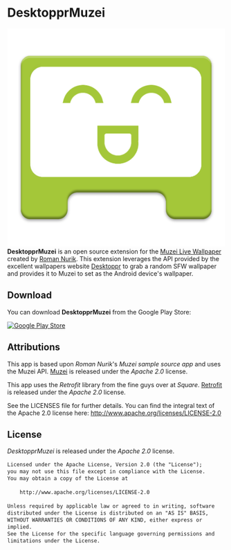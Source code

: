 DesktopprMuzei
==============
![Icon](https://github.com/chap19150/DesktopprMuzei/blob/master/DesktopprMuzei/src/main/ic_launcher-web.png)
**DesktopprMuzei** is an open source extension for the [Muzei Live Wallpaper](http://muzei.co) created by [Roman Nurik](roman.nurik.net). This extension leverages the API provided by the excellent wallpapers website [Desktoppr](https://www.desktoppr.co) to grab a random SFW wallpaper and provides it to Muzei to set as the Android device's wallpaper.

## Download
You can download **DesktopprMuzei** from the Google Play Store:

[![Google Play Store](https://developer.android.com/images/brand/en_generic_rgb_wo_60.png)](https://play.google.com/store/apps/details?id=com.pixelperfectapps.desktopprmuzei)

## Attributions
This app is based upon *Roman Nurik*'s *Muzei sample source app* and uses the Muzei API.
[Muzei](http://muzei.co) is released under the *Apache 2.0* license.

This app uses the *Retrofit* library from the fine guys over at *Square*.
[Retrofit](http://square.github.io/retrofit/) is released under the *Apache 2.0* license.

See the LICENSES file for further details.
You can find the integral text of the Apache 2.0 license here:
http://www.apache.org/licenses/LICENSE-2.0

## License
*DesktopprMuzei* is released under the *Apache 2.0* license.

```
Licensed under the Apache License, Version 2.0 (the "License");
you may not use this file except in compliance with the License.
You may obtain a copy of the License at

    http://www.apache.org/licenses/LICENSE-2.0

Unless required by applicable law or agreed to in writing, software
distributed under the License is distributed on an "AS IS" BASIS,
WITHOUT WARRANTIES OR CONDITIONS OF ANY KIND, either express or implied.
See the License for the specific language governing permissions and
limitations under the License.
```
